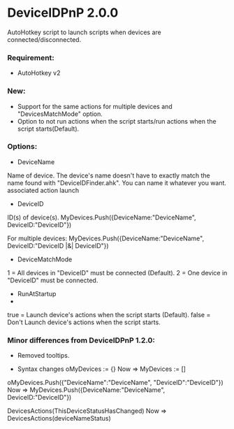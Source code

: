 # DeviceIDPnP 2.0.0
AutoHotkey script to launch scripts when devices are connected/disconnected.

### Requirement:
* AutoHotkey v2

### New:
* Support for the same actions for multiple devices and "DevicesMatchMode" option.
* Option to not run actions when the script starts/run actions when the script starts(Default).

### Options:

* DeviceName

Name of device. The device's name doesn't have to exactly match the name found with "DeviceIDFinder.ahk". You can name it whatever you want.
associated action launch

* DeviceID

ID(s) of device(s).
MyDevices.Push({DeviceName:"DeviceName", DeviceID:"DeviceID"})

For multiple devices:
MyDevices.Push({DeviceName:"DeviceName", DeviceID:"DeviceID |&| DeviceID"})

* DeviceMatchMode

1 = All devices in "DeviceID" must be connected (Default).
2 = One device in "DeviceID" must be connected.

* RunAtStartup
* 
true = Launch device's actions when the script starts (Default). 
false = Don't Launch device's actions when the script starts.


### Minor differences from DeviceIDPnP 1.2.0:
* Removed tooltips.

* Syntax changes
oMyDevices := {} 
Now => MyDevices := []

oMyDevices.Push({"DeviceName":"DeviceName", "DeviceID":"DeviceID"}) 
Now => MyDevices.Push({DeviceName:"DeviceName", DeviceID:"DeviceID"})

DevicesActions(ThisDeviceStatusHasChanged) 
Now => DevicesActions(deviceNameStatus)
